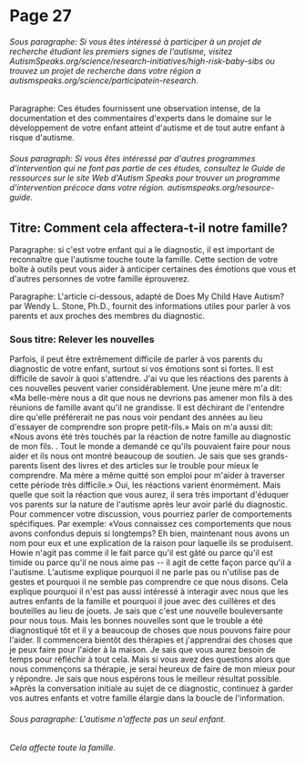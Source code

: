 # Page 27
###### Sous paragraphe: Si vous êtes intéressé à participer à un projet de recherche étudiant les premiers signes de l'autisme, visitez AutismSpeaks.org/science/research-initiatives/high-risk-baby-sibs ou trouvez un projet de recherche dans votre région a autismspeaks.org/science/participatein-research.
Paragraphe: Ces études fournissent une observation intense, de la documentation et des commentaires d'experts dans le domaine sur le développement de votre enfant atteint d'autisme et de tout autre enfant à risque d'autisme.
###### Sous paragraph: Si vous êtes intéressé par d'autres programmes d'intervention qui ne font pas partie de ces études, consultez le Guide de ressources sur le site Web d'Autism Speaks pour trouver un programme d'intervention précoce dans votre région. autismspeaks.org/resource-guide.
## Titre: Comment cela affectera-t-il notre famille?
Paragraphe: si c'est votre enfant qui a le diagnostic, il est important de reconnaître que l'autisme touche toute la famille. Cette section de votre boîte à outils peut vous aider à anticiper certaines des émotions que vous et d'autres personnes de votre famille éprouverez.

Paragraphe: L'article ci-dessous, adapté de Does My Child Have Autism? par Wendy L. Stone, Ph.D., fournit des informations utiles pour parler à vos parents et aux proches des membres du diagnostic.

### Sous titre: Relever les nouvelles

Parfois, il peut être extrêmement difficile de parler à vos parents du diagnostic de votre enfant, surtout si vos émotions sont si fortes. Il est difficile de savoir à quoi s'attendre. J'ai vu que les réactions des parents à ces nouvelles peuvent varier considérablement. Une jeune mère m'a dit: «Ma belle-mère nous a dit que nous ne devrions pas amener mon fils à des réunions de famille avant qu'il ne grandisse. Il est déchirant de l'entendre dire qu'elle préférerait ne pas nous voir pendant des années au lieu d'essayer de comprendre son propre petit-fils.» Mais on m'a aussi dit: «Nous avons été très touchés par la réaction de notre famille au diagnostic de mon fils. . Tout le monde a demandé ce qu'ils pouvaient faire pour nous aider et ils nous ont montré beaucoup de soutien. Je sais que ses grands-parents lisent des livres et des articles sur le trouble pour mieux le comprendre. Ma mère a même quitté son emploi pour m'aider à traverser cette période très difficile.» Oui, les réactions varient énormément. Mais quelle que soit la réaction que vous aurez, il sera très important d'éduquer vos parents sur la nature de l'autisme après leur avoir parlé du diagnostic. Pour commencer votre discussion, vous pourriez parler de comportements spécifiques. Par exemple: «Vous connaissez ces comportements que nous avons confondus depuis si longtemps? Eh bien, maintenant nous avons un nom pour eux et une explication de la raison pour laquelle ils se produisent. Howie n'agit pas comme il le fait parce qu'il est gâté ou parce qu'il est timide ou parce qu'il ne nous aime pas -- il agit de cette façon parce qu'il a l'autisme. L'autisme explique pourquoi il ne parle pas ou n'utilise pas de gestes et pourquoi il ne semble pas comprendre ce que nous disons. Cela explique pourquoi il n'est pas aussi intéressé à interagir avec nous que les autres enfants de la famille et pourquoi il joue avec des cuillères et des bouteilles au lieu de jouets. Je sais que c'est une nouvelle bouleversante pour nous tous. Mais les bonnes nouvelles sont que le trouble a été diagnostiqué tôt et il y a beaucoup de choses que nous pouvons faire pour l'aider. Il commencera bientôt des thérapies et j'apprendrai des choses que je peux faire pour l'aider à la maison. Je sais que vous aurez besoin de temps pour réfléchir à tout cela. Mais si vous avez des questions alors que nous commençons sa thérapie, je serai heureux de faire de mon mieux pour y répondre. Je sais que nous espérons tous le meilleur résultat possible. »Après la conversation initiale au sujet de ce diagnostic, continuez à garder vos autres enfants et votre famille élargie dans la boucle de l'information.
###### Sous paragraphe: L'autisme n'affecte pas un seul enfant.
###### Cela affecte toute la famille.
